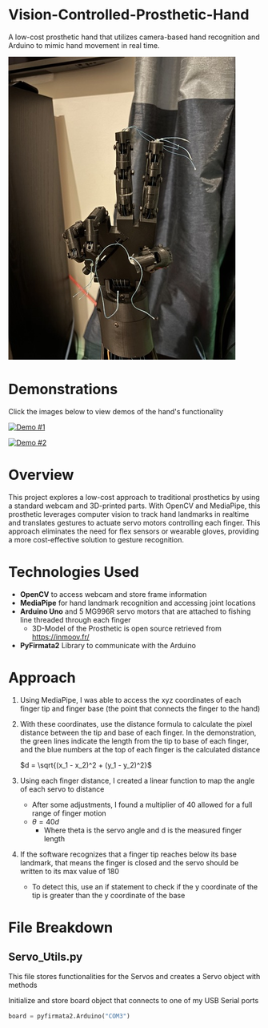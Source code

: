 # Vision-Controlled-Prosthetic-Hand
A low-cost prosthetic hand that utilizes camera-based hand recognition and Arduino to mimic hand movement in real time.

![Hand](Hand.jpg)

# Demonstrations

Click the images below to view demos of the hand's functionality

[![Demo #1](https://img.youtube.com/vi/b7CLX6D0mAc/0.jpg)](https://youtu.be/b7CLX6D0mAc)

[![Demo #2](https://img.youtube.com/vi/DjKZX3GeChw/0.jpg)](https://youtu.be/DjKZX3GeChw)



# Overview
This project explores a low-cost approach to traditional prosthetics by using a standard webcam and 3D-printed parts. With OpenCV and MediaPipe, this prosthetic leverages computer vision to track hand landmarks in realtime and translates gestures to actuate servo motors controlling each finger. This approach eliminates the need for flex sensors or wearable gloves, providing a more cost-effective solution to gesture recognition. 


# Technologies Used
- **OpenCV** to access webcam and store frame information
- **MediaPipe** for hand landmark recognition and accessing joint locations
- **Arduino Uno** and 5 MG996R servo motors that are attached to fishing line threaded through each finger
  - 3D-Model of the Prosthetic is open source retrieved from https://inmoov.fr/
- **PyFirmata2** Library to communicate with the Arduino

# Approach

1) Using MediaPipe, I was able to access the xyz coordinates of each finger tip and finger base (the point that connects the finger to the hand)
2) With these coordinates, use the distance formula to calculate the pixel distance between the tip and base of each finger.
   In the demonstration, the green lines indicate the length from the tip to base of each finger, and the blue numbers at the top of each finger is the calculated distance
   
    $d = \sqrt{(x_1 - x_2)^2 + (y_1 - y_2)^2}$
3) Using each finger distance, I created a linear function to map the angle of each servo to distance
   - After some adjustments, I found a multiplier of 40 allowed for a full range of finger motion
   - $\theta = 40d$
     - Where theta is the servo angle and d is the measured finger length
    
4) If the software recognizes that a finger tip reaches below its base landmark, that means the finger is closed and the servo should be written to its max value of 180
   - To detect this, use an if statement to check if the y coordinate of the tip is greater than the y coordinate of the base
  
# File Breakdown
  ## Servo_Utils.py
  This file stores functionalities for the Servos and creates a Servo object with methods

  Initialize and store board object that connects to one of my USB Serial ports
  ```python
  board = pyfirmata2.Arduino("COM3")
  

